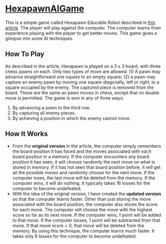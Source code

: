 # [HexapawnAIGame](https://www.cs.drexel.edu/~tmp346/upgratedHexapawnAIGame.html)
This is a simple game called Hexapawn Educable Robot described in [this article](https://www.gwern.net/docs/rl/1991-gardner-ch8amatchboxgamelearningmachine.pdf). The player will play against the computer. The computer learns from experience playing with the player to get better moves. This game gives a glimpse into some AI techniques.
## How To Play
As described in the article, Hexapawn is played on a 3 x 3 board, with three chess
pawns on each. Only two
types of move are allowed: (1) A pawn may advance
straightforward one square to an empty square; (2) a pawn
may capture an enemy pawn by moving one square diagonally,
left or right, to a square occupied by the enemy. The captured
piece is removed from the board. These are the same
as pawn moves in chess, except that no double move is permitted.
The game is won in any of three ways:
1. By advancing a pawn to the third row.
2. By capturing all enemy pieces.
3. By achieving a position in which the enemy cannot
move. 
## How It Works
- From the **original version** in the article, the computer simply remembers the board position it has faced and the moves associated with each board position in a memory. If the computer encounters any board position it has seen, it will choose randomly the next move on what is stored in memory. If it has not seen that board position before, it will get all the possible moves and randomly choose for the next move. If the computer loses, the last move will be deleted from the memory. If the computer wins, it will do nothing. It typically takes 16 losses for the computer to become undefeated.
- With the idea of the original version, I have created the **updated version** so that the computer learns faster. Other than just storing the move associated with the board position, the computer also stores the score for each move. The computer will choose the move with the highest score so far as its next move. If the computer wins, 1 point will be added to that move. If the computer losses, 1 point will be subtracted from that move. If that move score < 0, that move will be deleted from the memory. By using this technique, the computer learns much faster. It takes only 6 losses for the computer to become undefeated.
